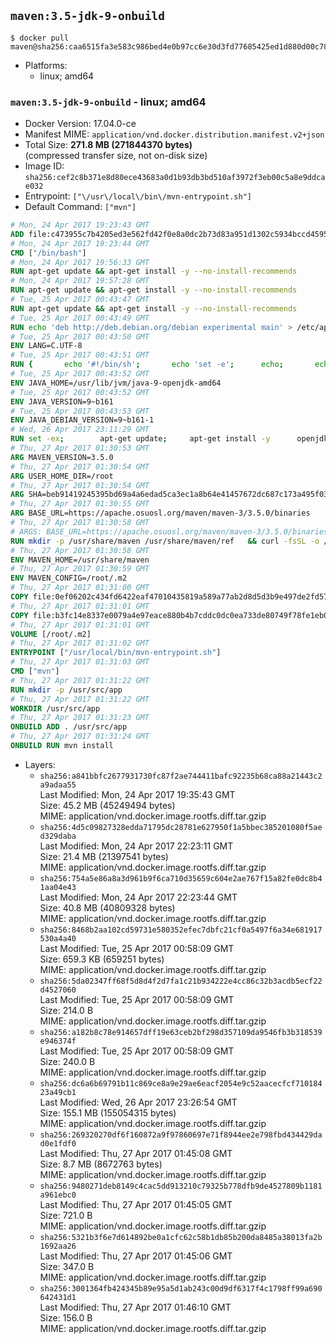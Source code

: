 ## `maven:3.5-jdk-9-onbuild`

```console
$ docker pull maven@sha256:caa6515fa3e583c986bed4e0b97cc6e30d3fd77685425ed1d880d00c780ce4ad
```

-	Platforms:
	-	linux; amd64

### `maven:3.5-jdk-9-onbuild` - linux; amd64

-	Docker Version: 17.04.0-ce
-	Manifest MIME: `application/vnd.docker.distribution.manifest.v2+json`
-	Total Size: **271.8 MB (271844370 bytes)**  
	(compressed transfer size, not on-disk size)
-	Image ID: `sha256:cef2c8b371e8d80ece43683a0d1b93db3bd510af3972f3eb00c5a8e9ddcae032`
-	Entrypoint: `["\/usr\/local\/bin\/mvn-entrypoint.sh"]`
-	Default Command: `["mvn"]`

```dockerfile
# Mon, 24 Apr 2017 19:23:43 GMT
ADD file:c473955c7b4205ed3e562fd42f0e8a0dc2b73d83a951d1302c5934bccd4595e1 in / 
# Mon, 24 Apr 2017 19:23:44 GMT
CMD ["/bin/bash"]
# Mon, 24 Apr 2017 19:56:33 GMT
RUN apt-get update && apt-get install -y --no-install-recommends 		ca-certificates 		curl 		wget 	&& rm -rf /var/lib/apt/lists/*
# Mon, 24 Apr 2017 19:57:28 GMT
RUN apt-get update && apt-get install -y --no-install-recommends 		bzr 		git 		mercurial 		openssh-client 		subversion 				procps 	&& rm -rf /var/lib/apt/lists/*
# Tue, 25 Apr 2017 00:43:47 GMT
RUN apt-get update && apt-get install -y --no-install-recommends 		bzip2 		unzip 		xz-utils 	&& rm -rf /var/lib/apt/lists/*
# Tue, 25 Apr 2017 00:43:49 GMT
RUN echo 'deb http://deb.debian.org/debian experimental main' > /etc/apt/sources.list.d/experimental.list
# Tue, 25 Apr 2017 00:43:50 GMT
ENV LANG=C.UTF-8
# Tue, 25 Apr 2017 00:43:51 GMT
RUN { 		echo '#!/bin/sh'; 		echo 'set -e'; 		echo; 		echo 'dirname "$(dirname "$(readlink -f "$(which javac || which java)")")"'; 	} > /usr/local/bin/docker-java-home 	&& chmod +x /usr/local/bin/docker-java-home
# Tue, 25 Apr 2017 00:43:52 GMT
ENV JAVA_HOME=/usr/lib/jvm/java-9-openjdk-amd64
# Tue, 25 Apr 2017 00:43:52 GMT
ENV JAVA_VERSION=9~b161
# Tue, 25 Apr 2017 00:43:53 GMT
ENV JAVA_DEBIAN_VERSION=9~b161-1
# Wed, 26 Apr 2017 23:11:29 GMT
RUN set -ex; 		apt-get update; 	apt-get install -y 		openjdk-9-jdk-headless="$JAVA_DEBIAN_VERSION" 	; 	rm -rf /var/lib/apt/lists/*; 		[ "$JAVA_HOME" = "$(docker-java-home)" ]; 		update-alternatives --get-selections | awk -v home="$JAVA_HOME" 'index($3, home) == 1 { $2 = "manual"; print | "update-alternatives --set-selections" }'; 	update-alternatives --query java | grep -q 'Status: manual'
# Thu, 27 Apr 2017 01:30:53 GMT
ARG MAVEN_VERSION=3.5.0
# Thu, 27 Apr 2017 01:30:54 GMT
ARG USER_HOME_DIR=/root
# Thu, 27 Apr 2017 01:30:54 GMT
ARG SHA=beb91419245395bd69a4a6edad5ca3ec1a8b64e41457672dc687c173a495f034
# Thu, 27 Apr 2017 01:30:55 GMT
ARG BASE_URL=https://apache.osuosl.org/maven/maven-3/3.5.0/binaries
# Thu, 27 Apr 2017 01:30:58 GMT
# ARGS: BASE_URL=https://apache.osuosl.org/maven/maven-3/3.5.0/binaries MAVEN_VERSION=3.5.0 SHA=beb91419245395bd69a4a6edad5ca3ec1a8b64e41457672dc687c173a495f034 USER_HOME_DIR=/root
RUN mkdir -p /usr/share/maven /usr/share/maven/ref   && curl -fsSL -o /tmp/apache-maven.tar.gz ${BASE_URL}/apache-maven-$MAVEN_VERSION-bin.tar.gz   && echo "${SHA}  /tmp/apache-maven.tar.gz" | sha256sum -c -   && tar -xzf /tmp/apache-maven.tar.gz -C /usr/share/maven --strip-components=1   && rm -f /tmp/apache-maven.tar.gz   && ln -s /usr/share/maven/bin/mvn /usr/bin/mvn
# Thu, 27 Apr 2017 01:30:58 GMT
ENV MAVEN_HOME=/usr/share/maven
# Thu, 27 Apr 2017 01:30:59 GMT
ENV MAVEN_CONFIG=/root/.m2
# Thu, 27 Apr 2017 01:31:00 GMT
COPY file:0ef06202c434fd6422eaf47010435819a589a77ab2d8d5d3b9e497de2fd57b3f in /usr/local/bin/mvn-entrypoint.sh 
# Thu, 27 Apr 2017 01:31:01 GMT
COPY file:b3fc14e8337e0079a4e97eace880b4b7cddc0dc0ea733de80749f78fe1eb089a in /usr/share/maven/ref/ 
# Thu, 27 Apr 2017 01:31:01 GMT
VOLUME [/root/.m2]
# Thu, 27 Apr 2017 01:31:02 GMT
ENTRYPOINT ["/usr/local/bin/mvn-entrypoint.sh"]
# Thu, 27 Apr 2017 01:31:03 GMT
CMD ["mvn"]
# Thu, 27 Apr 2017 01:31:22 GMT
RUN mkdir -p /usr/src/app
# Thu, 27 Apr 2017 01:31:22 GMT
WORKDIR /usr/src/app
# Thu, 27 Apr 2017 01:31:23 GMT
ONBUILD ADD . /usr/src/app
# Thu, 27 Apr 2017 01:31:24 GMT
ONBUILD RUN mvn install
```

-	Layers:
	-	`sha256:a841bbfc2677931730fc87f2ae744411bafc92235b68ca88a21443c2a9adaa55`  
		Last Modified: Mon, 24 Apr 2017 19:35:43 GMT  
		Size: 45.2 MB (45249494 bytes)  
		MIME: application/vnd.docker.image.rootfs.diff.tar.gzip
	-	`sha256:4d5c09827328edda71795dc28781e627950f1a5bbec385201080f5aed329daba`  
		Last Modified: Mon, 24 Apr 2017 22:23:11 GMT  
		Size: 21.4 MB (21397541 bytes)  
		MIME: application/vnd.docker.image.rootfs.diff.tar.gzip
	-	`sha256:754a5e86a8a3d961b9f6ca710d35659c604e2ae767f15a82fe0dc8b41aa04e43`  
		Last Modified: Mon, 24 Apr 2017 22:23:44 GMT  
		Size: 40.8 MB (40809328 bytes)  
		MIME: application/vnd.docker.image.rootfs.diff.tar.gzip
	-	`sha256:8468b2aa102cd59731e580352efec7dbfc21cf0a5497f6a34e681917530a4a40`  
		Last Modified: Tue, 25 Apr 2017 00:58:09 GMT  
		Size: 659.3 KB (659251 bytes)  
		MIME: application/vnd.docker.image.rootfs.diff.tar.gzip
	-	`sha256:5da02347ff68f5d8d4f2d7fa1c21b934222e4cc86c32b3acdb5ecf22d4527060`  
		Last Modified: Tue, 25 Apr 2017 00:58:09 GMT  
		Size: 214.0 B  
		MIME: application/vnd.docker.image.rootfs.diff.tar.gzip
	-	`sha256:a182b8c78e914657dff19e63ceb2bf298d357109da9546fb3b318539e946374f`  
		Last Modified: Tue, 25 Apr 2017 00:58:09 GMT  
		Size: 240.0 B  
		MIME: application/vnd.docker.image.rootfs.diff.tar.gzip
	-	`sha256:dc6a6b69791b11c869ce8a9e29ae6eacf2054e9c52aacecfcf71018423a49cb1`  
		Last Modified: Wed, 26 Apr 2017 23:26:54 GMT  
		Size: 155.1 MB (155054315 bytes)  
		MIME: application/vnd.docker.image.rootfs.diff.tar.gzip
	-	`sha256:269320270df6f160872a9f97860697e71f8944ee2e798fbd434429dad0e1fdf0`  
		Last Modified: Thu, 27 Apr 2017 01:45:08 GMT  
		Size: 8.7 MB (8672763 bytes)  
		MIME: application/vnd.docker.image.rootfs.diff.tar.gzip
	-	`sha256:9480271deb8149c4cac5dd913210c79325b778dfb9de4527809b1181a961ebc0`  
		Last Modified: Thu, 27 Apr 2017 01:45:05 GMT  
		Size: 721.0 B  
		MIME: application/vnd.docker.image.rootfs.diff.tar.gzip
	-	`sha256:5321b3f6e7d614892be0a1cfc62c58b1db85b200da8485a38013fa2b1692aa26`  
		Last Modified: Thu, 27 Apr 2017 01:45:06 GMT  
		Size: 347.0 B  
		MIME: application/vnd.docker.image.rootfs.diff.tar.gzip
	-	`sha256:3001364fb424345b89e95a5d1ab243c00d9df6317f4c1798ff99a690642431d1`  
		Last Modified: Thu, 27 Apr 2017 01:46:10 GMT  
		Size: 156.0 B  
		MIME: application/vnd.docker.image.rootfs.diff.tar.gzip
